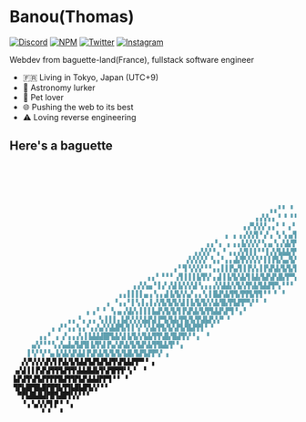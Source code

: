 # Banou(Thomas)

[![Discord](https://img.shields.io/badge/discord-banou-7289DA)](https://discord.com)
[![NPM](https://img.shields.io/badge/npm-Banou26-red)](https://www.npmjs.com/~banou26)
[![Twitter](https://img.shields.io/twitter/url?style=social&url=https%3A%2F%2Ftwitter.com%2Fbanou26)](https://twitter.com/banou26)
[![Instagram](https://img.shields.io/badge/Instagram-E4405F?logo=instagram&logoColor=white)](https://www.instagram.com/banou1230/)

Webdev from baguette-land(France), fullstack software engineer

- :fr: Living in Tokyo, Japan (UTC+9)
- :milky_way: Astronomy lurker
- :dog: Pet lover
- :globe_with_meridians: Pushing the web to its best
- :warning: Loving reverse engineering

## Here's a baguette
```md
                                                                                     ▖    ▖▖▖▖▖
                                                                                ▗ ▖▖▝ ▘▝▖▌▌▌▌▄▐▐▗
                                                                            ▗▗▐▝▖▚▗ ▘▝ ▚▞▙▚▚▚▞▐▐▐
                                                                          ▝▝▝▞▖▌▌▚▘▞▝▖▘▙▜▞▌▌▌▌▌▌▌▘
                                                                      ▗ ▖▝ ▝▗▗▝▞▐▗▚▚▚▚▜▙▚▚▜▐▐▞▟▐▝
                                                                ▖▖▘▘ ▘  ▗ ▘▚▚▜▚▚▚▗▚▚▚▜▚▚▜▐▐▐▐▝
                                                            ▗▗▚▚▗ ▘▝ ▘▘▝▗▝▞▞▛▟▗▚▐▝▌▙▜▐▞▞▞▞▞
                                                         ▗▗▀▞▞▞▗▗▝ ▘▗▝▝▞▞▟▟▜▚▚▚▚▚▜▐▐▐▞▞▞▝
                                                     ▖ ▖▗▗▚▚▜▝▗▘▖▝▖▚▗▞▙▛▛▞▞▟▐▚▜▐▐▐▞▟▝▝
                                                ▗▗▝▗ ▗ ▖▖▙▚▚▚▘▚▗▖▚▗▚▙▜▚▌▛▞▛▞▞▛▞▙▚▌▌▘▝
                                             ▗▗▚▚▘▘▖▝ ▖▖▞▞▌▌▌▘▘▌▞▞▙▙▙▜▚▜▞▛▞▞▙▜▞▞▝
                                           ▗▚▚▚▚▘▝▖▖▘▖▖▟▞▛▞▞▞▞▐▐▐▜▞▄▞▙▜▞▟▞▛▜▝▖▝
                                        ▗▝▝▌▚▚▚▘▘▘▖▖▌▌▛▄▜▐▐▚▚▐▐▚▛▟▞▙▜▞▙▜▞▞▝▖▘
                                  ▖▖▘▝▝▝ ▞▌▌▌▌▙▜▚▘▖▟▐▐▞▙▚▙▜▐▟▞▙▛▟▚█▞▛▀▞▗  ▘
                              ▗▗▚▚▄▝▐▗▘▞▟▐▞▞▞▟▝▖▖▖▞▞▟▟▞▞▙▚▜▚▙▜▟▟▜▀▖▘▘▘
                           ▖▖▌▌▌▌▄▗▝▖▖▟▐▞▙▚▚▞▗▗▝▖▌█▟▚▙▜▜▞▛▛▙▜▜▝▝ ▘ ▘
                        ▖ ▘▖▖▘▌▚▐▗▐▗▚▜▞▙▜▞▟▐▐▞▙▜▞▞▟▞█▞▛▙▛▛▀▞▝ ▝
                   ▖▗▝ ▘ ▚▗▖▞▟▞▖▌▌▌▙▟▚▜▞▙▜▐▚▛▟▞▙▜▜▟▟▚▛▜▝▗▝
              ▗▗ ▘▖▗▗ ▚▐▐▐▗▐▟▚▚▚▚▙▛▟▐▀▙▜▟▞▛▙▜▞▛▟▙▛▞▞▘▝
          ▗ ▞▝▗▗▝▖▖▘▖▞▄▚▚▙█▜▞▌▌▚▘▚▚▙▜▜▞▙▚▛▙▜▙▛▛▌▘▝
       ▗▗▝ ▗ ▞▗▗▗▚▐▐▟▟▟█▛▙▙▚▌▙▜▞▞▙▙▜▜▚█▞█▟▜▚▘▘▖ ▝
     ▗▞▞▝▝▝▖▞▄▟▄▜▟▜▌▙▜▚▌▛▄▚▛▟▞▙▜▟▚▙▜▜▙▙▜▘▘▖
    ▐▝▞▝▞▝▄▐▞▟▞▟▚▙▌▛▟▚▙▜▞▙▜▞▙█▞▙▛▙▛▛▚▘▗
   ▞▞▚▚▚▚▛▞▌▛▟▞▙▜▟▟▜▟▜▟▜▟▜▚▛▙▙▛▛▀▝ ▖
 ▗▞▟▐▐▐▚▛▟▜▜▜▟▜▜▚▙▙█▟▙▜▚▛█▜▜▘▚▝  ▘
 ▙▛▟▜▚▛▙▛▛▛▛█▟▜▜▛▙▛▟▟▟▛▛▜▝▝ ▝
 ▜▛▙█▛█▙█▛█▜▙▜▜▙█▙█▜▞▞▝▝
  ▀▛▙█▙█▟▛█▜▟█▜▚▚▘▘▘
   ▝▗▝▄▚▚▀▌▛▝ ▘▖
        ▘▝  ▝
```
